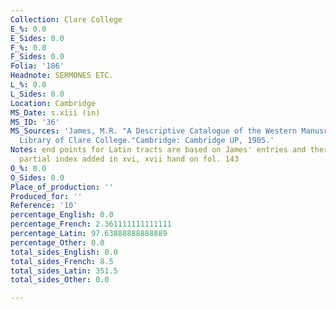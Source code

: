```yaml
---
Collection: Clare College
E_%: 0.0
E_Sides: 0.0
F_%: 0.0
F_Sides: 0.0
Folia: '186'
Headnote: SERMONES ETC.
L_%: 0.0
L_Sides: 0.0
Location: Cambridge
MS_Date: s.xiii (in)
MS_ID: '36'
MS_Sources: 'James, M.R. "A Descriptive Catalogue of the Western Manuscripts in the
  Library of Clare College."Cambridge: Cambridge UP, 1905.'
Notes: end points for Latin tracts are based on James' entries and therefore approximate;
  partial index added in xvi, xvii hand on fol. 143
O_%: 0.0
O_Sides: 0.0
Place_of_production: ''
Produced_for: ''
Reference: '10'
percentage_English: 0.0
percentage_French: 2.361111111111111
percentage_Latin: 97.63888888888889
percentage_Other: 0.0
total_sides_English: 0.0
total_sides_French: 8.5
total_sides_Latin: 351.5
total_sides_Other: 0.0

---
```

